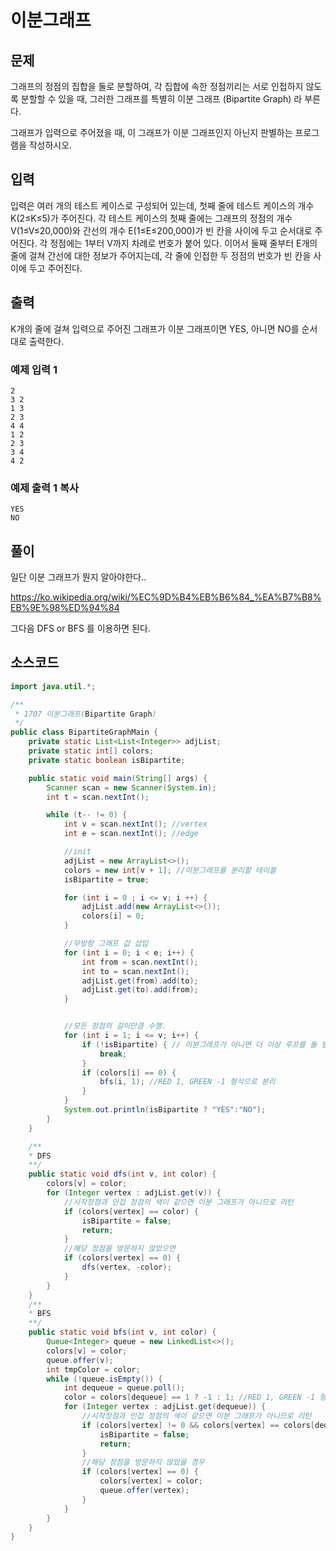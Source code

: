 

# 이분그래프

## 문제

그래프의 정점의 집합을 둘로 분할하여, 각 집합에 속한 정점끼리는 서로 인접하지 않도록 분할할 수 있을 때, 그러한 그래프를 특별히 이분 그래프 (Bipartite Graph) 라 부른다.

그래프가 입력으로 주어졌을 때, 이 그래프가 이분 그래프인지 아닌지 판별하는 프로그램을 작성하시오.

## 입력

입력은 여러 개의 테스트 케이스로 구성되어 있는데, 첫째 줄에 테스트 케이스의 개수 K(2≤K≤5)가 주어진다. 각 테스트 케이스의 첫째 줄에는 그래프의 정점의 개수 V(1≤V≤20,000)와 간선의 개수 E(1≤E≤200,000)가 빈 칸을 사이에 두고 순서대로 주어진다. 각 정점에는 1부터 V까지 차례로 번호가 붙어 있다. 이어서 둘째 줄부터 E개의 줄에 걸쳐 간선에 대한 정보가 주어지는데, 각 줄에 인접한 두 정점의 번호가 빈 칸을 사이에 두고 주어진다.

## 출력

K개의 줄에 걸쳐 입력으로 주어진 그래프가 이분 그래프이면 YES, 아니면 NO를 순서대로 출력한다.

### 예제 입력 1

```
2
3 2
1 3
2 3
4 4
1 2
2 3
3 4
4 2
```

### 예제 출력 1  복사
```
YES
NO
```

## 풀이

일단 이분 그래프가 뭔지 알아야한다..

https://ko.wikipedia.org/wiki/%EC%9D%B4%EB%B6%84_%EA%B7%B8%EB%9E%98%ED%94%84

그다음 DFS or BFS 를 이용하면 된다.

## 소스코드

```java
import java.util.*;

/**
 * 1707 이분그래프(Bipartite Graph)
 */
public class BipartiteGraphMain {
    private static List<List<Integer>> adjList;
    private static int[] colors;
    private static boolean isBipartite;

    public static void main(String[] args) {
        Scanner scan = new Scanner(System.in);
        int t = scan.nextInt();

        while (t-- != 0) {
            int v = scan.nextInt(); //vertex
            int e = scan.nextInt(); //edge

            //init
            adjList = new ArrayList<>();
            colors = new int[v + 1]; //이분그래프를 분리할 테이블
            isBipartite = true;

            for (int i = 0 ; i <= v; i ++) {
                adjList.add(new ArrayList<>());
                colors[i] = 0;
            }

            //무방향 그래프 값 삽입
            for (int i = 0; i < e; i++) {
                int from = scan.nextInt();
                int to = scan.nextInt();
                adjList.get(from).add(to);
                adjList.get(to).add(from);
            }


            //모든 정점의 길이만큼 수행.
            for (int i = 1; i <= v; i++) {
                if (!isBipartite) { // 이분그래프가 아니면 더 이상 루프를 돌 필요가 없으므로 Break
                    break;
                }
                if (colors[i] == 0) {
                    bfs(i, 1); //RED 1, GREEN -1 형식으로 분리
                }
            }
            System.out.println(isBipartite ? "YES":"NO");
        }
    }

    /**
    * DFS
    **/
    public static void dfs(int v, int color) {
        colors[v] = color;
        for (Integer vertex : adjList.get(v)) {
            //시작정점과 인접 정점의 색이 같으면 이분 그래프가 아니므로 리턴
            if (colors[vertex] == color) {
                isBipartite = false;
                return;
            }
            //해당 정점을 방문하지 않았으면
            if (colors[vertex] == 0) {
                dfs(vertex, -color);
            }
        }
    }
    /**
    * BFS
    **/
    public static void bfs(int v, int color) {
        Queue<Integer> queue = new LinkedList<>();
        colors[v] = color;
        queue.offer(v);
        int tmpColor = color;
        while (!queue.isEmpty()) {
            int dequeue = queue.poll();
            color = colors[dequeue] == 1 ? -1 : 1; //RED 1, GREEN -1 형식으로 분리;
            for (Integer vertex : adjList.get(dequeue)) {
                //시작정점과 인접 정점의 색이 같으면 이분 그래프가 아니므로 리턴
                if (colors[vertex] != 0 && colors[vertex] == colors[dequeue]) {
                    isBipartite = false;
                    return;
                }
                //해당 정점을 방문하지 않았을 경우
                if (colors[vertex] == 0) {
                    colors[vertex] = color;
                    queue.offer(vertex);
                }
            }
        }
    }
}

```